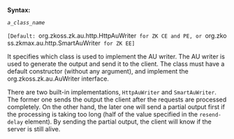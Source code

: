 **Syntax:**

<au-writer-class>*`a_class_name`*</au-writer-class>

`[Default: `org.zkoss.zk.au.http.HttpAuWriter` for ZK CE and PE, or `org.zkoss.zkmax.au.http.SmartAuWriter` for ZK EE]`

It specifies which class is used to implement the AU writer. The AU
writer is used to generate the output and send it to the client. The
class must have a default constructor (without any argument), and
implement the
<javadoc type="interface">org.zkoss.zk.au.AuWriter</javadoc> interface.

There are two built-in implementations, `HttpAuWriter` and
`SmartAuWriter`. The former one sends the output the client after the
requests are processed completely. On the other hand, the later one will
send a partial output first if the processing is taking too long (half
of the value specified in the `resend-delay` element). By sending the
partial output, the client will know if the server is still alive.


